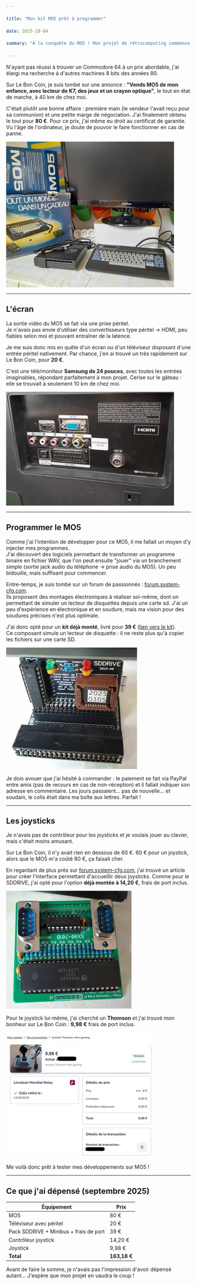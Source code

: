 ```yaml
---

title: "Mon kit MO5 prêt à programmer"

date: 2025-10-04

summary: "À la conquête du MO5 ! Mon projet de rétrocomputing commence avec l’achat d’un ordinateur 8 bits et ses accessoires."

---
```


N'ayant pas réussi à trouver un Commodore 64 à un prix abordable, j'ai élargi ma recherche à d'autres machines 8 bits des années 80.  

Sur Le Bon Coin, je suis tombé sur une annonce : **"Vends MO5 de mon enfance, avec lecteur de K7, des jeux et un crayon optique"**, le tout en état de marche, à 40 km de chez moi.  

C'était plutôt une bonne affaire : première main (le vendeur l'avait reçu pour sa communion) et une petite marge de négociation. J'ai finalement obtenu le tout pour **80 €**. Pour ce prix, j'ai même eu droit au certificat de garantie. Vu l'âge de l'ordinateur, je doute de pouvoir le faire fonctionner en cas de panne.

![MO5](/assets/mo5complet.jpg "Le MO5 complet")

---

## L'écran

La sortie vidéo du MO5 se fait via une prise péritel.  
Je n'avais pas envie d'utiliser des convertisseurs type péritel → HDMI, peu fiables selon moi et pouvant entraîner de la latence.  

Je me suis donc mis en quête d'un écran ou d'un téléviseur disposant d'une entrée péritel nativement. Par chance, j'en ai trouvé un très rapidement sur Le Bon Coin, pour **20 €**.  

C'est une télé/moniteur **Samsung de 24 pouces**, avec toutes les entrées imaginables, répondant parfaitement à mon projet. Cerise sur le gâteau : elle se trouvait à seulement 10 km de chez moi.

![entrée vidéo](/assets/sortiestele.jpg "Entrées vidéo")

---

## Programmer le MO5

Comme j'ai l'intention de développer pour ce MO5, il me fallait un moyen d'y injecter mes programmes.  
J'ai découvert des logiciels permettant de transformer un programme binaire en fichier WAV, que l'on peut ensuite "jouer" via un branchement simple (sortie jack audio du téléphone → prise audio du MO5). Un peu bidouille, mais suffisant pour commencer.  

Entre-temps, je suis tombé sur un forum de passionnés : [forum.system-cfg.com](https://forum.system-cfg.com).  
Ils proposent des montages électroniques à réaliser soi-même, dont un permettant de simuler un lecteur de disquettes depuis une carte sd. J'ai un peu d'expérience en électronique et en soudure, mais ma vision pour des soudures précises n'est plus optimale.  

J'ai donc opté pour un **kit déjà monté**, livré pour **39 €** ([lien vers le kit](https://forum.system-cfg.com/viewtopic.php?t=9196)).  
Ce composant simule un lecteur de disquette : il ne reste plus qu'à copier les fichiers sur une carte SD.  

![SDDRIVE](/assets/sddrive.jpg "SDDRIVE")

Je dois avouer que j'ai hésité à commander : le paiement se fait via PayPal entre amis (pas de recours en cas de non-réception) et il fallait indiquer son adresse en commentaire. Les jours passaient… pas de nouvelle... et soudain, le colis était dans ma boîte aux lettres. Parfait !

---

## Les joysticks

Je n'avais pas de contrôleur pour les joysticks et je voulais jouer au clavier, mais c'était moins amusant.  

Sur Le Bon Coin, il n'y avait rien en dessous de 60 €. 60 € pour un joystick, alors que le MO5 m'a coûté 80 €, ça faisait cher.  

En regardant de plus près sur [forum.system-cfg.com](https://forum.system-cfg.com), j'ai trouvé un article pour créer l'interface permettant d'accueillir deux joysticks. Comme pour le SDDRIVE, j'ai opté pour l'option **déjà montée à 14,20 €**, frais de port inclus.  

![Contrôleur joysticks](/assets/controleurjoystick.jpg "Contrôleur joysticks")

Pour le joystick lui-même, j'ai cherché un **Thomson** et j'ai trouvé mon bonheur sur Le Bon Coin : **9,98 €** frais de port inclus.  

![Joystick Thomson](/assets/joystick.jpg "Joystick Thomson")

Me voilà donc prêt à tester mes développements sur MO5 !  

---

## Ce que j'ai dépensé (septembre 2025)

| Équipement | Prix |
|------------|------|
| MO5 | 80 € |
| Téléviseur avec péritel | 20 € |
| Pack SDDRIVE + Minibus + frais de port | 39 € |
| Contrôleur joystick | 14,20 € |
| Joystick | 9,98 € |
| **Total** | **163,18 €** |

Avant de faire la somme, je n'avais pas l'impression d'avoir dépensé autant… J'espère que mon projet en vaudra le coup !
